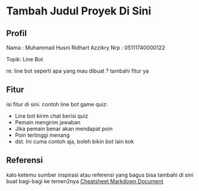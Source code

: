# Tambah Judul Proyek Di Sini

## Profil
Nama : Muhammad Husni Ridhart Azzikry
Nrp  : 05111740000122

Topik: Line Bot

re: line bot seperti apa yang mau dibuat ? tambahi fitur ya

## Fitur
isi fitur di sini. contoh line bot game quiz:
* Line bot kirim chat berisi quiz
* Pemain mengirim jawaban
* Jika pemain benar akan mendapat poin
* Poin tertinggi menang
* dst.
Ini cuma contoh aja, boleh bikin bot lain kok

## Referensi
kalo ketemu sumber inspirasi atau referensi yang bagus bisa tambahi di sini buat bagi-bagi ke temen2nya
[Cheatsheet Markdown Document](https://github.com/adam-p/markdown-here/wiki/Markdown-Cheatsheet)